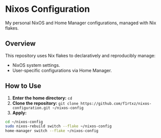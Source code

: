 # Nixos Configuration

My personal NixOS and Home Manager configurations, managed with Nix flakes.

## Overview

This repository uses Nix flakes to declaratively and reproducibly manage:
- NixOS system settings.
- User-specific configurations via Home Manager.

## How to Use

1.  **Enter the home directory:** `cd`
2.  **Clone the repository:** `git clone https://github.com/f1rtxz/nixos-configuration.git ~/nixos-config`
3.  **Apply:**
  
```bash
cd ~/nixos-config
sudo nixos-rebuild switch --flake ~/nixos-config
home-manager switch --flake ~/nixos-config
```
